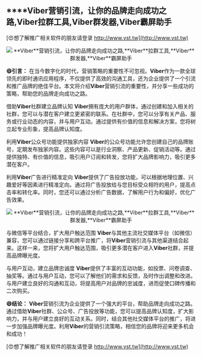 ## ****Viber**营销引流，让你的品牌走向成功之路,**Viber**拉群工具,**Viber**群发器,**Viber**霸屏助手**

[😍想了解推广相关软件的朋友请登录 http://www.vst.tw](http://www.vst.tw)

 <center><img src="https://vst.tw/MP4/tuiguang/png/7.png" alt="**Viber**营销引流，让你的品牌走向成功之路,**Viber**拉群工具,**Viber**群发器,**Viber**霸屏助手"></center>

**😄引言：**
在当今数字化的时代，营销策略的重要性不可忽视。**Viber**作为一款全球领先的即时通讯应用程序，不仅提供了高效的沟通工具，还为企业提供了一个引流和推广品牌的绝佳平台。本文将介绍**Viber**营销引流的重要性，并分享一些成功的策略，帮助您的品牌走向成功之路。

借助**Viber**社群建立品牌认知
**Viber**拥有庞大的用户群体，通过创建和加入相关的社群，您可以与潜在客户建立更紧密的联系。在社群中，您可以分享有关产品、服务或行业动态的内容，并与用户互动。通过提供有价值的信息和解决方案，您将树立起专业形象，提高品牌认知度。

利用**Viber**公众号功能提供独家内容
**Viber**的公众号功能允许您创建自己的品牌账号，定期发布独家内容。这些内容可以是行业洞察、产品更新、促销活动等。通过提供独特、有价值的信息，吸引用户订阅和转发，您将扩大品牌影响力，吸引更多潜在客户。

利用**Viber**广告进行精准定向
**Viber**提供了广告投放功能，可以根据地理位置、兴趣爱好等因素进行精准定向。通过将广告投放给与您目标受众相符的用户，提高点击率和转化率。同时，您还可以通过分析广告数据，了解用户行为和偏好，优化广告效果。

 <center><img src="https://vst.tw/MP4/tuiguang/png/3.png" alt="**Viber**营销引流，让你的品牌走向成功之路,**Viber**拉群工具,**Viber**群发器,**Viber**霸屏助手"></center>

与微信等平台结合，扩大用户触达范围
**Viber**与其他主流社交媒体平台（如微信）兼容，您可以通过链接分享和跨平台推广，将**Viber**营销引流与其他渠道结合起来。这样一来，您将扩大用户触达范围，吸引更多潜在客户进入**Viber**社群，并提高品牌曝光度。

与用户互动，建立品牌忠诚度
**Viber**提供了丰富的互动功能，如投票、问卷调查、抽奖等。通过与用户互动，您可以了解他们的需求和反馈，及时作出调整和改进。与用户建立良好的沟通和互动，将提高用户对品牌的忠诚度，进而促使口碑传播和二次购买。

**😄结论：**
**Viber**营销引流为企业提供了一个强大的平台，帮助品牌走向成功之路。通过借助**Viber**社群、公众号、广告投放等功能，您可以提高品牌认知度，扩大影响力，并与用户建立良好的互动关系。同时，结合其他社交媒体平台的推广，将进一步加强品牌曝光度。利用**Viber**的营销引流策略，相信您的品牌将迎来更多机会和成功！

[😍想了解推广相关软件的朋友请登录 http://www.vst.tw](http://www.vst.tw)



